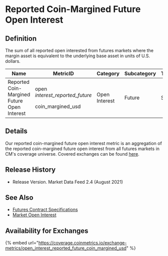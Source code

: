 # Reported Coin-Margined Future Open Interest

## Definition

The sum of all reported open interested from futures markets where the margin asset is equivalent to the underlying base asset in units of U.S. dollars.[\
](https://docs.coinmetrics.io/asset-metrics/volume/volume\_reported\_future\_coin\_margined\_usd\_1d)

| Name                                        | MetricID                                                       | Category      | Subcategory | Type | Unit | Frequency |
| ------------------------------------------- | -------------------------------------------------------------- | ------------- | ----------- | ---- | ---- | --------- |
| Reported Coin-Margined Future Open Interest | <p>open _interest_reported_future_</p><p>coin_margined_usd</p> | Open Interest | Future      | Sum  | USD  | 1h, 1d    |

## Details

Our reported coin-margined future open interest metric is an aggregation of the reported coin-margined future open interest from all futures markets in CM's coverage universe.  Covered exchanges can be found [here](../../market-data/all-exchanges.md).

## Release History

* Release Version. Market Data Feed 2.4 (August 2021)&#x20;

## See Also

* [Futures Contract Specifications](../../market-data-timeseries/market-metadata.md)
* [Market Open Interest](../../market-data-timeseries/market-open-interest.md)

## Availability for Exchanges

{% embed url="https://coverage.coinmetrics.io/exchange-metrics/open_interest_reported_future_coin_margined_usd" %}
